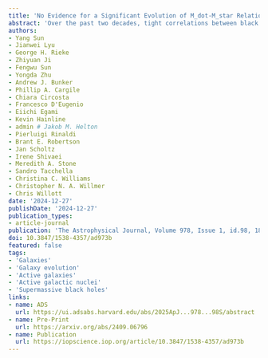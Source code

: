 ```yaml
---
title: 'No Evidence for a Significant Evolution of M_dot-M_star Relation in Massive Galaxies up to z ~ 4'
abstract: 'Over the past two decades, tight correlations between black hole masses ({{< math >}}$M_{\bullet}${{< /math >}}) and their host galaxy properties have been firmly established for massive galaxies (with {{< math >}}$\mathrm{log}_{10}(M_{\ast}/M_{\odot}) \gtrsim 10${{< /math >}}) at {{< math >}}$\mathrm{low}-z${{< /math >}} ({{< math >}}$z < 1${{< /math >}}), indicating coevolution of supermassive black holes and galaxies. However, the situation at {{< math >}}$\mathrm{high}-z${{< /math >}}, especially beyond cosmic noon ({{< math >}}$z \gtrsim 2.5${{< /math >}}), is controversial. With a combination of JWST Near Infrared Camera (NIRCam)/wide field slitless spectroscopy (WFSS) from FRESCO, CONGRESS and deep multi-band NIRCam/imaging data from JADES in the GOODS fields, we study the black-hole-to-galaxy mass relation at {{< math >}}$z \sim 1-4${{< /math >}}. After identifying {{< math >}}$18${{< /math >}} broad-line active galactic nuclei (AGNs) at {{< math >}}$1 < z < 4${{< /math >}} (with {{< math >}}$8${{< /math >}} at {{< math >}}$z > 2.5${{< /math >}}) from the WFSS data, we measure their black hole masses based on broad near-infrared lines ({{< math >}}$\mathrm{Pa}\alpha${{< /math >}}, {{< math >}}$\mathrm{Pa}\beta${{< /math >}}, and {{< math >}}$\mathrm{HeI}\lambda10833\,\mathrm{\AA}${{< /math >}}), and constrain their stellar masses from AGN-galaxy image decomposition or spectral energy distribution decomposition. Taking account of the observational biases, the intrinsic scatter of the {{< math >}}$M_{\bullet}-M_{\ast}${{< /math >}} relation, and the errors in mass measurements, we find no significant difference in the {{< math >}}$M_{\bullet}/M_{\ast}${{< /math >}} ratio for {{< math >}}$2.5 < z < 4${{< /math >}} compared to that at lower redshifts ({{< math >}}$1 < z < 2.5${{< /math >}}), suggesting no evolution of the {{< math >}}$M_{\bullet}-M_{\ast}${{< /math >}} relation up to {{< math >}}$z \sim 4${{< /math >}}.'
authors:
- Yang Sun
- Jianwei Lyu
- George H. Rieke
- Zhiyuan Ji
- Fengwu Sun
- Yongda Zhu
- Andrew J. Bunker
- Phillip A. Cargile
- Chiara Circosta
- Francesco D'Eugenio
- Eiichi Egami
- Kevin Hainline
- admin # Jakob M. Helton
- Pierluigi Rinaldi
- Brant E. Robertson
- Jan Scholtz
- Irene Shivaei
- Meredith A. Stone
- Sandro Tacchella
- Christina C. Williams
- Christopher N. A. Willmer
- Chris Willott
date: '2024-12-27'
publishDate: '2024-12-27'
publication_types:
- article-journal
publication: 'The Astrophysical Journal, Volume 978, Issue 1, id.98, 18 pages'
doi: 10.3847/1538-4357/ad973b
featured: false
tags:
- 'Galaxies'
- 'Galaxy evolution'
- 'Active galaxies'
- 'Active galactic nuclei'
- 'Supermassive black holes'
links:
- name: ADS
  url: https://ui.adsabs.harvard.edu/abs/2025ApJ...978...98S/abstract
- name: Pre-Print
  url: https://arxiv.org/abs/2409.06796
- name: Publication
  url: https://iopscience.iop.org/article/10.3847/1538-4357/ad973b
---
```

